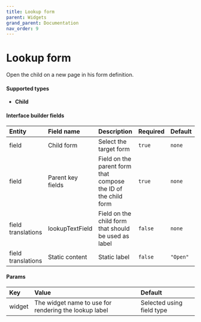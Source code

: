 ```yaml
---
title: Lookup form
parent: Widgets
grand_parent: Documentation
nav_order: 9
---
```


# Lookup form

Open the child on a new page in his form definition.

#### Supported types
- **Child**

#### Interface builder fields

| Entity             | Field name        | Description                                                    | Required          | Default           |
|:-------------------|:------------------|:---------------------------------------------------------------|:------------------|:------------------|
| field              | Child form        | Select the target form                                         | `true`            | `none`            |
| field              | Parent key fields | Field on the parent form that compose the ID of the child form | `true`            | `none`            |
| field translations | lookupTextField   | Field on the child form that should be used as label           | `false`           | `none`            |
| field translations | Static content    | Static label                                                   | `false`           | `"Open"`          |


#### Params

| Key          | Value                                                 | Default                   |
|:-------------|:------------------------------------------------------|:--------------------------|
| widget       | The widget name to use for rendering the lookup label | Selected using field type |

